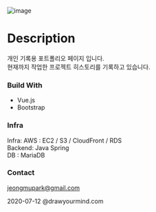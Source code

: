 ![image](https://user-images.githubusercontent.com/18201794/107038232-8f187c00-67ff-11eb-8fa0-9a6e11da2bdb.png)  
# Description  
개인 기록용 포트폴리오 페이지 입니다.  
현재까지 작업한 프로젝트 히스토리를 기록하고 있습니다.  

### Build With
- Vue.js
- Bootstrap

### Infra
Infra: AWS : EC2 / S3 / CloudFront / RDS  
Backend: Java Spring   
DB : MariaDB  


### Contact  
jeongmupark@gmail.com  


2020-07-12 @drawyourmind.com



